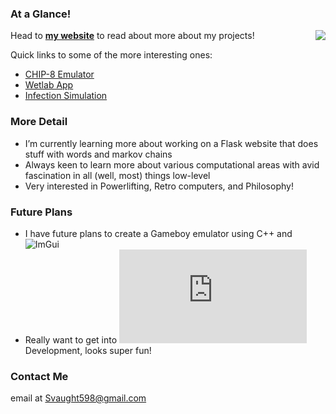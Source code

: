 ### At a Glance!             
<a href="https://github.com/svaught598/github-readme-stats">
  <img align="right" src="https://github-readme-stats.vercel.app/api/top-langs/?username=svaught598&layout=compact" />
</a>

Head to **[my website](http://svaught.com)** to read about more about my projects!

Quick links to some of the more interesting ones:
- [CHIP-8 Emulator](https://svaught.com/project/chip8/)
- [Wetlab App](https://svaught.com/project/wetlab/)
- [Infection Simulation](https://svaught.com/project/infection/)

### More Detail

- I’m currently learning more about working on a Flask website that does stuff with words and markov chains
- Always keen to learn more about various computational areas with avid fascination in all (well, most) things low-level
- Very interested in Powerlifting, Retro computers, and Philosophy!

### Future Plans
- I have future plans to create a Gameboy emulator using C++ and ![ImGui](https://github.com/ocornut/imgui)
- Really want to get into ![PICO-8](https://www.lexaloffle.com/pico-8.php) Development, looks super fun!


### Contact Me

email at Svaught598@gmail.com
